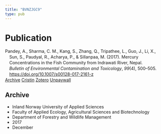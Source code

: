 ```yaml
---
title: "BVNZJGC9"
type: pub
---
```

<h1>Publication</h1>
<article id="csl-bib-container-BVNZJGC9" class="csl-bib-container">
  <div class="csl-bib-body" style="line-height: 1.35; padding-left: 1em; text-indent:-1em;">
  <div class="csl-entry">Pandey, A., Sharma, C. M., Kang, S., Zhang, Q., Tripathee, L., Guo, J., Li, X., Sun, S., Paudyal, R., Acharya, P., &amp; Sillanpaa, M. (2017). Mercury Concentrations in the Fish Community from Indrawati River, Nepal. <i>Bulletin of Environmental Contamination and Toxicology</i>, <i>99</i>(4), 500&#x2013;505. <a href="https://doi.org/10.1007/s00128-017-2161-z">https://doi.org/10.1007/s00128-017-2161-z</a></div>
</div>
  <div class="csl-bib-buttons">
    <a href="#taxonomy-article-BVNZJGC9" class="csl-bib-button">Archive</a>
    <a href="https://app.cristin.no/results/show.jsf?id=1523583" alt="Cristin URL" class="csl-bib-button">Cristin</a>
    <a href="http://zotero.org/groups/5402882/items/BVNZJGC9" alt="Zotero URL" class="csl-bib-button">Zotero</a>
    <a href="https://doi.org/10.1007/s00128-017-2161-z" class="csl-bib-button">Unpaywall</a>
  </div>
  <div id="csl-bib-meta-container-BVNZJGC9"></div>
</article>
<div id="csl-bib-meta-BVNZJGC9" class="csl-bib-meta">
  <article id="taxonomy-article-BVNZJGC9" class="taxonomy-article">
    <h1>Archive</h1>
    <ul>
      <li>Inland Norway University of Applied Sciences</li>
      <li>Faculty of Applied Ecology, Agricultural Sciences and Biotechnology</li>
      <li>Department of Forestry and Wildlife Management</li>
      <li>2017</li>
      <li>December</li>
    </ul>
  </article>
</div>
